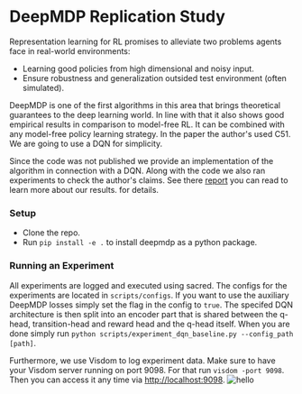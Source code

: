 # DeepMDP Replication Study
Representation learning for RL promises to alleviate two problems 
agents face in real-world environments:
 - Learning good policies from high dimensional and noisy input.
 - Ensure robustness and generalization outsided test environment (often simulated).
 
DeepMDP is one of the first algorithms in this area that brings theoretical guarantees to the
deep learning world. In line with that it also shows good empirical results in comparison to model-free RL.
It can be combined with any model-free policy learning strategy. 
In the paper the author's used C51. 
We are going to 
use a DQN for simplicity. 

Since the code was not published we provide an implementation of the algorithm in connection with a DQN. 
Along with the code we also ran experiments to check the author's claims. See there 
[report](https://github.com/MkuuWaUjinga/deepmdp-repro/blob/master/report.pdf) you can read to learn more about our results.
for details.

### Setup
* Clone the repo.
* Run `pip install -e .` to install deepmdp as a python package. 

### Running an Experiment
All experiments are logged and executed using sacred. The configs for the experiments are located in `scripts/configs`.
If you want to use the auxiliary DeepMDP losses simply set the flag in the config to `true`. 
The specifed DQN architecture is then split into an encoder part that is shared between the q-head, transition-head and reward head and the q-head itself.
When you are done simply run `python scripts/experiment_dqn_baseline.py --config_path [path]`.

Furthermore, we use Visdom to log experiment data. Make sure to have your Visdom server running on port 9098. For that run `visdom -port 9098`.
Then you can access it any time via [http://localhost:9098]().
![hello](./screenshot-visdom.png, "Your Visdom Server")
